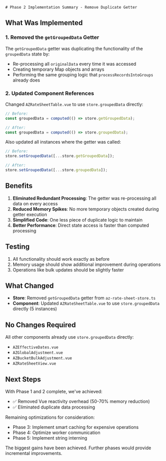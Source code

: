     # Phase 2 Implementation Summary - Remove Duplicate Getter

## What Was Implemented

### 1. Removed the `getGroupedData` Getter

The `getGroupedData` getter was duplicating the functionality of the `groupedData` state by:

- Re-processing all `originalData` every time it was accessed
- Creating temporary Map objects and arrays
- Performing the same grouping logic that `processRecordsIntoGroups` already does

### 2. Updated Component References

Changed `AZRateSheetTable.vue` to use `store.groupedData` directly:

```typescript
// Before:
const groupedData = computed(() => store.getGroupedData);

// After:
const groupedData = computed(() => store.groupedData);
```

Also updated all instances where the getter was called:

```typescript
// Before:
store.setGroupedData([...store.getGroupedData]);

// After:
store.setGroupedData([...store.groupedData]);
```

## Benefits

1. **Eliminated Redundant Processing**: The getter was re-processing all data on every access
2. **Reduced Memory Spikes**: No more temporary objects created during getter execution
3. **Simplified Code**: One less piece of duplicate logic to maintain
4. **Better Performance**: Direct state access is faster than computed processing

## Testing

1. All functionality should work exactly as before
2. Memory usage should show additional improvement during operations
3. Operations like bulk updates should be slightly faster

## What Changed

- **Store**: Removed `getGroupedData` getter from `az-rate-sheet-store.ts`
- **Component**: Updated `AZRateSheetTable.vue` to use `store.groupedData` directly (5 instances)

## No Changes Required

All other components already use `store.groupedData` directly:

- `AZEffectiveDates.vue`
- `AZGlobalAdjustment.vue`
- `AZBucketBulkAdjustment.vue`
- `AZRateSheetView.vue`

## Next Steps

With Phase 1 and 2 complete, we've achieved:

- ✅ Removed Vue reactivity overhead (50-70% memory reduction)
- ✅ Eliminated duplicate data processing

Remaining optimizations for consideration:

- Phase 3: Implement smart caching for expensive operations
- Phase 4: Optimize worker communication
- Phase 5: Implement string interning

The biggest gains have been achieved. Further phases would provide incremental improvements.

